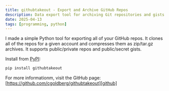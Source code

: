```yaml
---
title: githubtakeout - Export and Archive GitHub Repos
description: Data export tool for archiving Git repositories and gists
date: 2025-04-13
tags: [programming, python]
---
```


I made a simple Python tool for exporting all of your GitHub repos. It clones all of the repos
for a given account and compresses them as zip/tar.gz archives. It supports public/private repos
and public/secret gists.

Install from [PyPI][pypi]:
```bash
pip install githubtakeout
```

For more informationm, visit the GitHub page: [https://github.com/cgoldberg/githubtakeout][github]

[pypi]: https://pypi.org/project/githubtakeout
[github]:  https://github.com/cgoldberg/githubtakeout
